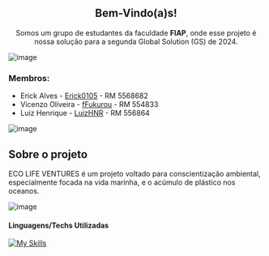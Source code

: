 <div align=center>
  
## Bem-Vindo(a)s!


Somos um grupo de estudantes da faculdade **FIAP**, onde esse projeto é nossa solução para a segunda Global Solution (GS) de 2024.
</div>

![image](https://github.com/user-attachments/assets/fc86f4ed-da64-43b6-9a65-e72bb931b06e)


### Membros:
- Erick Alves - <a href="https://github.com/Erick0105">Erick0105</a> - RM 5568682
- Vicenzo Oliveira - <a href="https://github.com/fFukurou">fFukurou</a> - RM 554833
- Luiz Henrique - <a href="https://github.com/LuizHNR">LuizHNR</a> - RM 556864
  
![image](https://github.com/user-attachments/assets/2efb38e2-6d6e-4b1f-931b-60140e48a839)

  

## Sobre o projeto
ECO LIFE VENTURES é um projeto voltado para conscientização ambiental, especialmente focada na vida marinha, e o acúmulo de plástico nos oceanos.

![image](https://github.com/user-attachments/assets/9b0a29be-e8f4-4c47-9f27-8eb4b3428827)


#### Linguagens/Techs Utilizadas
[![My Skills](https://skillicons.dev/icons?i=tailwind,java,python,md,javascript,html,css)](https://skillicons.dev)

